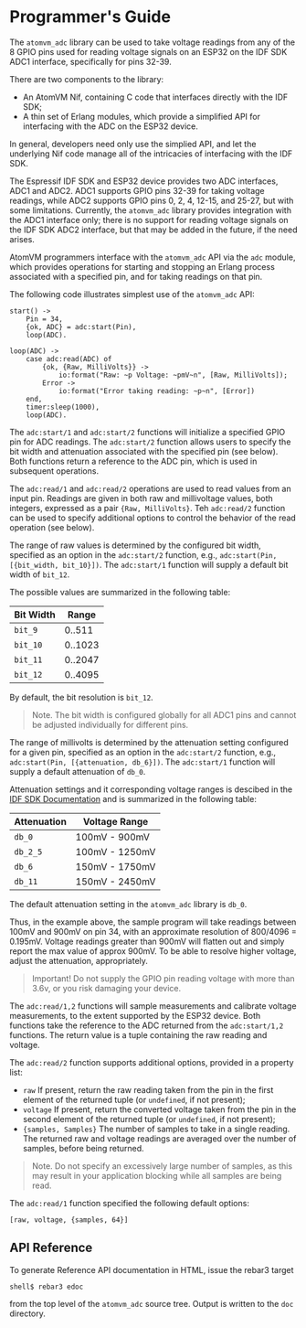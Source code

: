 # Programmer's Guide

The `atomvm_adc` library can be used to take voltage readings from any of the 8 GPIO pins used for reading voltage signals on an ESP32 on the IDF SDK ADC1 interface, specifically for pins 32-39.

There are two components to the library:

* An AtomVM Nif, containing C code that interfaces directly with the IDF SDK;
* A thin set of Erlang modules, which provide a simplified API for interfacing with the ADC on the ESP32 device.

In general, developers need only use the simplied API, and let the underlying Nif code manage all of the intricacies of interfacing with the IDF SDK.

The Espressif IDF SDK and ESP32 device provides two ADC interfaces, ADC1 and ADC2.  ADC1 supports GPIO pins 32-39 for taking voltage readings, while ADC2 supports GPIO pins 0, 2, 4, 12-15, and 25-27, but with some limitations.  Currently, the `atomvm_adc` library provides integration with the ADC1 interface only; there is no support for reading voltage signals on the IDF SDK ADC2 interface, but that may be added in the future, if the need arises.

AtomVM programmers interface with the `atomvm_adc` API via the `adc` module, which provides operations for starting and stopping an Erlang process associated with a specified pin, and for taking readings on that pin.

The following code illustrates simplest use of the `atomvm_adc` API:

    start() ->
        Pin = 34,
        {ok, ADC} = adc:start(Pin),
        loop(ADC).

    loop(ADC) ->
        case adc:read(ADC) of
            {ok, {Raw, MilliVolts}} ->
                io:format("Raw: ~p Voltage: ~pmV~n", [Raw, MilliVolts]);
            Error ->
                io:format("Error taking reading: ~p~n", [Error])
        end,
        timer:sleep(1000),
        loop(ADC).

The `adc:start/1` and `adc:start/2` functions will initialize a specified GPIO pin for ADC readings.  The `adc:start/2` function allows users to specify the bit width and attenuation associated with the specified pin (see below).  Both functions return a reference to the ADC pin, which is used in subsequent operations.

The `adc:read/1` and `adc:read/2` operations are used to read values from an input pin.  Readings are given in both raw and millivoltage values, both integers, expressed as a pair `{Raw, MilliVolts}`.  Teh `adc:read/2` function can be used to specify additional options to control the behavior of the read operation (see below).

The range of raw values is determined by the configured bit width, specified as an option in the `adc:start/2` function, e.g., `adc:start(Pin, [{bit_width, bit_10}])`.  The `adc:start/1` function will supply a default bit width of `bit_12`.

The possible values are summarized in the following table:

| Bit Width | Range |
| --------- | ----- |
| `bit_9`   | 0..511 |
| `bit_10`  | 0..1023 |
| `bit_11`  | 0..2047 |
| `bit_12`  | 0..4095 |

By default, the bit resolution is `bit_12`.

> Note.  The bit width is configured globally for all ADC1 pins and cannot be adjusted individually for different pins.

The range of millivolts is determined by the attenuation setting configured for a given pin, specified as an option in the `adc:start/2` function, e.g., `adc:start(Pin, [{attenuation, db_6}])`.  The `adc:start/1` function will supply a default attenuation of `db_0`.

Attenuation settings and it corresponding voltage ranges is descibed in the [IDF SDK Documentation](https://docs.espressif.com/projects/esp-idf/en/v3.3.4/api-reference/peripherals/adc.html#_CPPv425adc1_config_channel_atten14adc1_channel_t11adc_atten_t) and is summarized in the following table:

| Attenuation | Voltage Range |
| ----------- | ------------- |
| `db_0`      | 100mV - 900mV  |
| `db_2_5`    | 100mV - 1250mV |
| `db_6`      | 150mV - 1750mV |
| `db_11`     | 150mV - 2450mV |

The default attenuation setting in the `atomvm_adc` library is `db_0`.

Thus, in the example above, the sample program will take readings between 100mV and 900mV on pin 34, with an approximate resolution of 800/4096 = 0.195mV.  Voltage readings greater than 900mV will flatten out and simply report the max value of approx 900mV.  To be able to resolve higher voltage, adjust the attenuation, appropriately.

> Important!  Do not supply the GPIO pin reading voltage with more than 3.6v, or you risk damaging your device.

The `adc:read/1,2` functions will sample measurements and calibrate voltage measurements, to the extent supported by the ESP32 device.  Both functions take the reference to the ADC returned from the `adc:start/1,2` functions.  The return value is a tuple containing the raw reading and voltage.

The `adc:read/2` function supports additional options, provided in a property list:

* `raw` If present, return the raw reading taken from the pin in the first element of the returned tuple (or `undefined`, if not present);
* `voltage` If present, return the converted voltage taken from the pin in the second element of the returned tuple (or `undefined`, if not present);
* `{samples, Samples}` The number of samples to take in a single reading.  The returned raw and voltage readings are averaged over the number of samples, before being returned.

> Note.  Do not specify an excessively large number of samples, as this may result in your application blocking while all samples are being read.

The `adc:read/1` function specified the following default options:

    [raw, voltage, {samples, 64}]

## API Reference

To generate Reference API documentation in HTML, issue the rebar3 target

    shell$ rebar3 edoc

from the top level of the `atomvm_adc` source tree.  Output is written to the `doc` directory.

